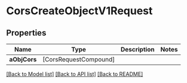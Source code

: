 # CorsCreateObjectV1Request

## Properties
Name | Type | Description | Notes
------------ | ------------- | ------------- | -------------
**aObjCors** | [CorsRequestCompound] |  | 

[[Back to Model list]](../README.md#documentation-for-models) [[Back to API list]](../README.md#documentation-for-api-endpoints) [[Back to README]](../README.md)


